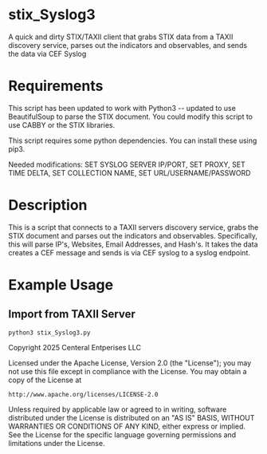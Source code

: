 # stix_Syslog3
A quick and dirty STIX/TAXII client that grabs STIX data from a TAXII discovery service, parses out the indicators and observables, and sends the data via CEF Syslog

# Requirements
This script has been updated to work with Python3 -- updated to use BeautifulSoup to parse the STIX document.  You could modify this script to use CABBY or the STIX libraries.

This script requires some python dependencies.  You can install these using pip3.

Needed modifications:
SET SYSLOG SERVER IP/PORT,
SET PROXY,
SET TIME DELTA,
SET COLLECTION NAME,
SET URL/USERNAME/PASSWORD

# Description

This is a script that connects to a TAXII servers discovery service, grabs the STIX document and parses out the indicators and observables. Specifically, this will parse IP's, Websites, Email Addresses, and Hash's. It takes the data creates a CEF message and sends is via CEF syslog to a syslog endpoint. 

# Example Usage
## Import from TAXII Server

    python3 stix_Syslog3.py

Copyright 2025 Centeral Entperises LLC

Licensed under the Apache License, Version 2.0 (the "License");
you may not use this file except in compliance with the License.
You may obtain a copy of the License at

    http://www.apache.org/licenses/LICENSE-2.0

Unless required by applicable law or agreed to in writing, software
distributed under the License is distributed on an "AS IS" BASIS,
WITHOUT WARRANTIES OR CONDITIONS OF ANY KIND, either express or implied.
See the License for the specific language governing permissions and
limitations under the License.
